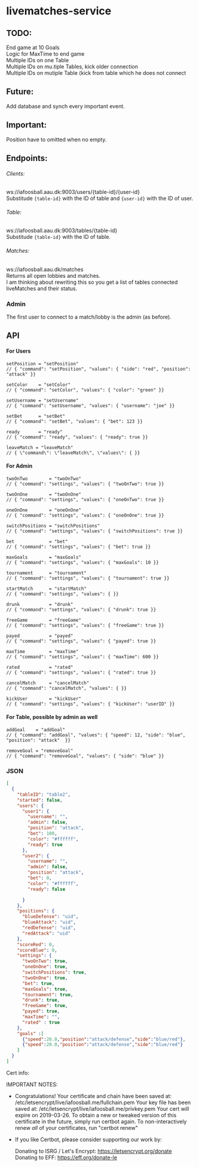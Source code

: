 # livematches-service

## TODO:
End game at 10 Goals <br />
Logic for MaxTime to end game <br />
Multiple IDs on one Table <br />
Multiple IDs on mu.tiple Tables, kick older connection <br />
Multiple IDs on mutiple Table (kick from table which he does not connect <br />


## Future:
Add database and synch every important event. <br />

## Important:
Position have to omitted when no empty.


## Endpoints:
###### Clients:
ws://iafoosball.aau.dk:9003/users/{table-id}/{user-id} <br />
Substitude `{table-id}` with the ID of table and `{user-id}` with the ID of user.

###### Table:
ws://iafoosball.aau.dk:9003/tables/{table-id} <br />
Substitude `{table-id}` with the ID of table.

###### Matches:
ws://iafoosball.aau.dk/matches <br />
Returns all open lobbies and matches. <br />
I am thinking about rewriting this so you get a list of tables connected
liveMatches and their status.

### Admin
The first user to connect to a match/lobby is the admin (as before).

## API

#### For Users
```
setPosition = "setPosition"
// { "command": "setPosition", "values": { "side": "red", "position": "attack" }}

setColor    = "setColor"
// { "command": "setColor", "values": { "color": "green" }}

setUsername = "setUsername"
// { "command": "setUsername", "values": { "username": "joe" }}

setBet      = "setBet"
// { "command": "setBet", "values": { "bet": 123 }}

ready       = "ready"
// { "command": "ready", "values": { "ready": true }}

leaveMatch = "leaveMatch"
// { \"command\": \"leaveMatch\", \"values\": { }}
```


#### For Admin
```
twoOnTwo        = "twoOnTwo"
// { "command": "settings", "values": { "twoOnTwo": true }}

twoOnOne        = "twoOnOne"
// { "command": "settings", "values": { "oneOnTwo": true }}

oneOnOne        = "oneOnOne"
// { "command": "settings", "values": { "oneOnOne": true }}

switchPositions = "switchPositions"
// { "command": "settings", "values": { "switchPositions": true }}

bet             = "bet"
// { "command": "settings", "values": { "bet": true }}

maxGoals        = "maxGoals"
// { "command": "settings", "values": { "maxGoals": 10 }}

tournament      = "tournament"
// { "command": "settings", "values": { "tournament": true }}

startMatch      = "startMatch"
// { "command": "settings", "values": { }}

drunk           = "drunk"
// { "command": "settings", "values": { "drunk": true }}

freeGame        = "freeGame"
// { "command": "settings", "values": { "freeGame": true }}

payed           = "payed"
// { "command": "settings", "values": { "payed": true }}

maxTime         = "maxTime"
// { "command": "settings", "values": { "maxTime": 600 }}

rated           = "rated"
// { "command": "settings", "values": { "rated": true }}

cancelMatch     = "cancelMatch"
// { "command": "cancelMatch", "values": { }}

kickUser        = "kickUser"
// { "command": "settings", "values": { "kickUser": "userID" }}
```

#### For Table, possible by admin as well
```
addGoal    = "addGoal"
// { "command": "addGoal", "values": { "speed": 12, "side": "blue", "position": "attack"  }}

removeGoal = "removeGoal"
// { "command": "removeGoal", "values": { "side": "blue" }}
```

### JSON
```json
[
  {
    "tableID": "table2",
    "started": false,
    "users": {
      "user1": {
        "username": "",
        "admin": false,
        "position": "attack",
        "bet": 100,
        "color": "#ffffff",
        "ready": true
      },
      "user2": {
        "username": "",
        "admin": false,
        "position": "attack",
        "bet": 0,
        "color": "#ffffff",
        "ready": false

      }
    },
    "positions": {
      "blueDefense": "uid",
      "blueAttack": "uid",
      "redDefense": "uid",
      "redAttack": "uid"
    },
    "scoreRed": 0,
    "scoreBlue": 0,
    "settings": {
      "twoOnTwo": true,
      "oneOnOne": true,
      "switchPositions": true,
      "twoOnOne": true,
      "bet": true,
      "maxGoals": true,
      "tournament": true,
      "drunk": true,
      "freeGame": true,
      "payed": true,
      "maxTime": "",
      "rated" : true
    },
    "goals" :[
      {"speed":20.0,"position":"attack/defense","side":"blue/red"},
      {"speed":20.0,"position":"attack/defense","side":"blue/red"}
    ]
  }
]
```




Cert info:

IMPORTANT NOTES:
 - Congratulations! Your certificate and chain have been saved at:
   /etc/letsencrypt/live/iafoosball.me/fullchain.pem
   Your key file has been saved at:
   /etc/letsencrypt/live/iafoosball.me/privkey.pem
   Your cert will expire on 2019-03-26. To obtain a new or tweaked
   version of this certificate in the future, simply run certbot
   again. To non-interactively renew *all* of your certificates, run
   "certbot renew"
 - If you like Certbot, please consider supporting our work by:

   Donating to ISRG / Let's Encrypt:   https://letsencrypt.org/donate
   Donating to EFF:                    https://eff.org/donate-le

